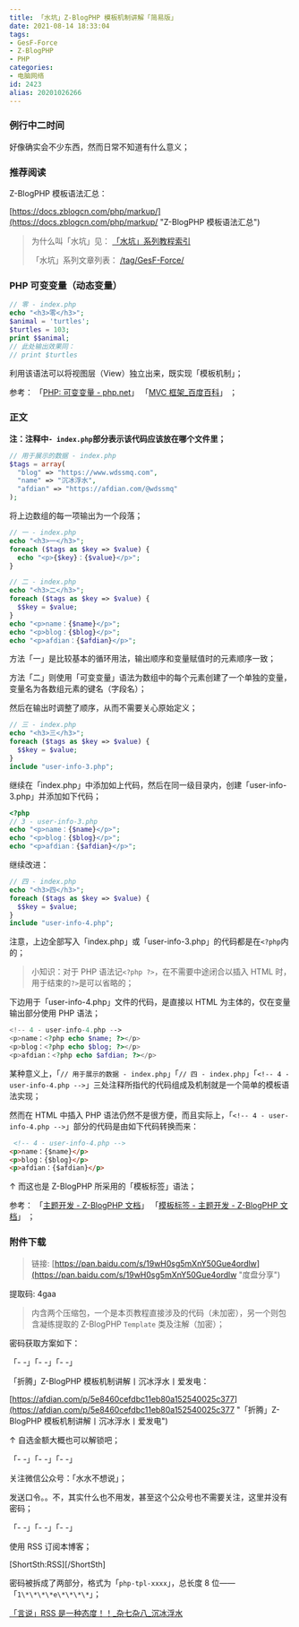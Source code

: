 ```yaml
---
title: 「水坑」Z-BlogPHP 模板机制讲解「简易版」
date: 2021-08-14 18:33:04
tags:
- GesF-Force
- Z-BlogPHP
- PHP
categories:
- 电脑网络
id: 2423
alias: 20201026266
---
```


### 例行中二时间

好像确实会不少东西，然而日常不知道有什么意义；

<!--more-->

### 推荐阅读

Z-BlogPHP 模板语法汇总：

[https://docs.zblogcn.com/php/markup/](https://docs.zblogcn.com/php/markup/ "Z-BlogPHP 模板语法汇总")

> 为什么叫「水坑」见： [「水坑」系列教程索引](/post/20200617652.html "「水坑」系列教程索引")
>
> 「水坑」系列文章列表： [/tag/GesF-Force/](/tag/GesF-Force/ "Tag: GesF-Force")


### PHP 可变变量（动态变量）

```php
// 零 - index.php
echo "<h3>零</h3>";
$animal = 'turtles';
$turtles = 103;
print $$animal;
// 此处输出效果同：
// print $turtles
```

利用该语法可以将视图层（View）独立出来，既实现「模板机制」；

参考：
「[PHP: 可变变量 - php.net](https://www.php.net/manual/zh/language.variables.variable.php "PHP: 可变变量 - Manual")」
「[MVC 框架\_百度百科](https://baike.baidu.com/item/MVC%E6%A1%86%E6%9E%B6/9241230 "MVC 框架\_百度百科")」
；

### 正文

**注：注释中`- index.php`部分表示该代码应该放在哪个文件里；**

```php
// 用于展示的数据 - index.php
$tags = array(
  "blog" => "https://www.wdssmq.com",
  "name" => "沉冰浮水",
  "afdian" => "https://afdian.com/@wdssmq"
);
```

将上边数组的每一项输出为一个段落；

```php
// 一 - index.php
echo "<h3>一</h3>";
foreach ($tags as $key => $value) {
  echo "<p>{$key}：{$value}</p>";
}

// 二 - index.php
echo "<h3>二</h3>";
foreach ($tags as $key => $value) {
  $$key = $value;
}
echo "<p>name：{$name}</p>";
echo "<p>blog：{$blog}</p>";
echo "<p>afdian：{$afdian}</p>";
```

方法「一」是比较基本的循环用法，输出顺序和变量赋值时的元素顺序一致；

方法「二」则使用「可变变量」语法为数组中的每个元素创建了一个单独的变量，变量名为各数组元素的键名（字段名）；

然后在输出时调整了顺序，从而不需要关心原始定义；

```php
// 三 - index.php
echo "<h3>三</h3>";
foreach ($tags as $key => $value) {
  $$key = $value;
}
include "user-info-3.php";
```

继续在「index.php」中添加如上代码，然后在同一级目录内，创建「user-info-3.php」并添加如下代码；

```php
<?php
// 3 - user-info-3.php
echo "<p>name：{$name}</p>";
echo "<p>blog：{$blog}</p>";
echo "<p>afdian：{$afdian}</p>";
```

继续改进：

```php
// 四 - index.php
echo "<h3>四</h3>";
foreach ($tags as $key => $value) {
  $$key = $value;
}
include "user-info-4.php";
```

注意，上边全部写入「index.php」或「user-info-3.php」的代码都是在`<?php`内的；

> 小知识：对于 PHP 语法记`<?php ?>`，在不需要中途闭合以插入 HTML 时，用于结束的`?>`是可以省略的；

下边用于「user-info-4.php」文件的代码，是直接以 HTML 为主体的，仅在变量输出部分使用 PHP 语法；

```php
<!-- 4 - user-info-4.php -->
<p>name：<?php echo $name; ?></p>
<p>blog：<?php echo $blog; ?></p>
<p>afdian：<?php echo $afdian; ?></p>
```

某种意义上，「`// 用于展示的数据 - index.php`」「`// 四 - index.php`」「`<!-- 4 - user-info-4.php -->`」三处注释所指代的代码组成及机制就是一个简单的模板语法实现；

然而在 HTML 中插入 PHP 语法仍然不是很方便，而且实际上，「`<!-- 4 - user-info-4.php -->`」部分的代码是由如下代码转换而来：

```html
 <!-- 4 - user-info-4.php -->
<p>name：{$name}</p>
<p>blog：{$blog}</p>
<p>afdian：{$afdian}</p>
```

↑ 而这也是 Z-BlogPHP 所采用的「模板标签」语法；

参考：
「[主题开发 - Z-BlogPHP 文档](https://docs.zblogcn.com/php/#/books/dev-app-theme "主题开发 - Z-BlogPHP 文档")」
「[模板标签 - 主题开发 - Z-BlogPHP 文档](https://docs.zblogcn.com/php/#/books/dev-app-theme?id=%e6%a8%a1%e6%9d%bf%e6%a0%87%e7%ad%be "模板标签 - 主题开发 - Z-BlogPHP 文档")」
；

<!-- Template-Mechanism-Of-Z-BlogPHP -->

### 附件下载

> 链接: [https://pan.baidu.com/s/19wH0sg5mXnY50Gue4ordlw](https://pan.baidu.com/s/19wH0sg5mXnY50Gue4ordlw "度盘分享")
>
提取码: 4gaa
>
> 内含两个压缩包，一个是本页教程直接涉及的代码（未加密），另一个则包含凝练提取的 Z-BlogPHP `Template` 类及注解（加密）；

密码获取方案如下：

「- -」「- -」「- -」

「折腾」Z-BlogPHP 模板机制讲解丨沉冰浮水丨爱发电：

[https://afdian.com/p/5e8460cefdbc11eb80a152540025c377](https://afdian.com/p/5e8460cefdbc11eb80a152540025c377 "「折腾」Z-BlogPHP 模板机制讲解丨沉冰浮水丨爱发电")

↑ 自选金额大概也可以解锁吧；

「- -」「- -」「- -」

关注微信公众号：「水水不想说」；

发送口令。。不，其实什么也不用发，甚至这个公众号也不需要关注，这里并没有密码；

「- -」「- -」「- -」

使用 RSS 订阅本博客；

\[ShortSth:RSS\]\[/ShortSth\]

密码被拆成了两部分，格式为「`php-tpl-xxxx`」，总长度 8 位——「`1\*\*\*\*e\*\*\*\*`」；

[「言说」RSS 是一种态度！！\_杂七杂八\_沉冰浮水](https://www.wdssmq.com/post/20201231613.html "「言说」RSS 是一种态度！！\_杂七杂八\_沉冰浮水")
